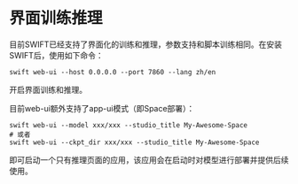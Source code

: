# 界面训练推理

目前SWIFT已经支持了界面化的训练和推理，参数支持和脚本训练相同。在安装SWIFT后，使用如下命令：

```shell
swift web-ui --host 0.0.0.0 --port 7860 --lang zh/en
```

开启界面训练和推理。

目前web-ui额外支持了app-ui模式（即Space部署）：

```shell
swift web-ui --model xxx/xxx --studio_title My-Awesome-Space
# 或者
swift web-ui --ckpt_dir xxx/xxx --studio_title My-Awesome-Space
```
即可启动一个只有推理页面的应用，该应用会在启动时对模型进行部署并提供后续使用。
